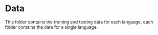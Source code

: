 # Data

This folder contains the training and testing data for each language, each folder contains the data for a single language.
